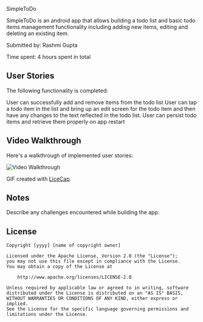 SimpleToDo

SimpleToDo is an android app that allows building a todo list and basic todo items management functionality including adding new items, editing and deleting an existing item.

Submitted by: Rashmi Gupta

Time spent: 4 hours spent in total

## User Stories

The following functionality is completed:

User can successfully add and remove items from the todo list
User can tap a todo item in the list and bring up an edit screen for the todo item and then have any changes to the text reflected in the todo list.
User can persist todo items and retrieve them properly on app restart

## Video Walkthrough 

Here's a walkthrough of implemented user stories:

<img src='http://imgur.com/CbHMLwo' title='Video Walkthrough' width='' alt='Video Walkthrough' />

GIF created with [LiceCap](http://www.cockos.com/licecap/).

## Notes

Describe any challenges encountered while building the app.

## License

    Copyright [yyyy] [name of copyright owner]

    Licensed under the Apache License, Version 2.0 (the "License");
    you may not use this file except in compliance with the License.
    You may obtain a copy of the License at

        http://www.apache.org/licenses/LICENSE-2.0

    Unless required by applicable law or agreed to in writing, software
    distributed under the License is distributed on an "AS IS" BASIS,
    WITHOUT WARRANTIES OR CONDITIONS OF ANY KIND, either express or implied.
    See the License for the specific language governing permissions and
    limitations under the License.
